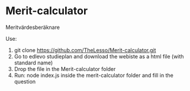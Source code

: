 # Merit-calculator
Meritvärdesberäknare

Use:

1. git clone https://github.com/TheLesso/Merit-calculator.git
2. Go to edlevo studieplan and download the webiste as a html file (with standard name)
3. Drop the file in the Merit-calculator folder
4. Run: node index.js inside the merit-calculator folder and fill in the question
